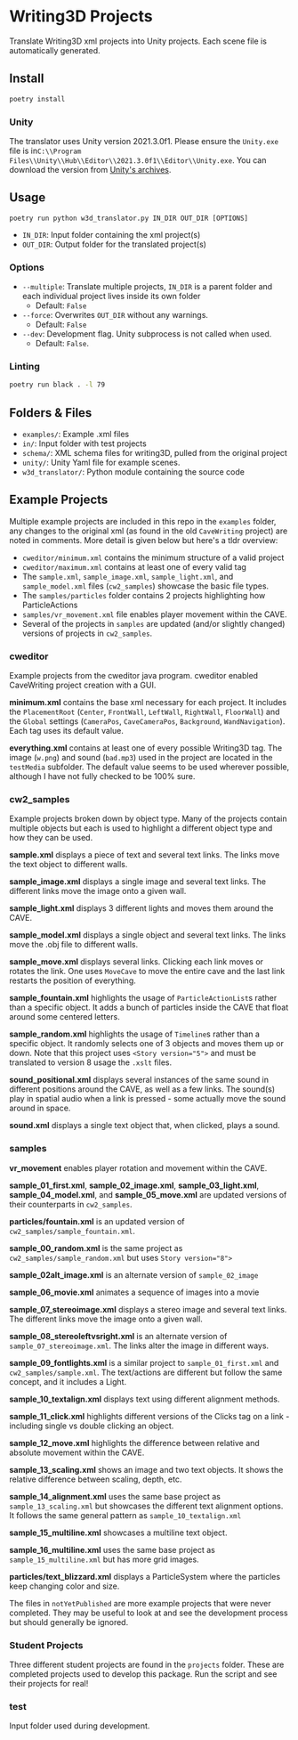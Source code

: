 # Writing3D Projects

Translate Writing3D xml projects into Unity projects. Each scene file is automatically generated.

## Install

```sh
poetry install
```

### Unity

<!-- TODO: Update version number -->

The translator uses Unity version 2021.3.0f1. Please ensure the `Unity.exe` file is in`C:\\Program Files\\Unity\\Hub\\Editor\\2021.3.0f1\\Editor\\Unity.exe`. You can download the version from [Unity's archives](https://unity3d.com/get-unity/download/archive).

## Usage

`poetry run python w3d_translator.py IN_DIR OUT_DIR [OPTIONS]`

* `IN_DIR`: Input folder containing the xml project(s)
* `OUT_DIR`: Output folder for the translated project(s)

### Options

* `--multiple`: Translate multiple projects, `IN_DIR` is a parent folder and each individual project lives inside its own folder
  * Default: `False`
* `--force`: Overwrites `OUT_DIR` without any warnings.
  * Default: `False`
* `--dev`: Development flag. Unity subprocess is not called when used.
  * Default: `False`.

### Linting

```sh
poetry run black . -l 79
```

## Folders & Files

* `examples/`: Example .xml files
* `in/`: Input folder with test projects
* `schema/`: XML schema files for writing3D, pulled from the original project
* `unity/`: Unity Yaml file for example scenes.
* `w3d_translator/`: Python module containing the source code

## Example Projects

Multiple example projects are included in this repo in the `examples` folder, any changes to the original xml (as found in the old `CaveWriting` project) are noted in comments. More detail is given below but here's a tldr overview:

* `cweditor/minimum.xml` contains the minimum structure of a valid project
* `cweditor/maximum.xml` contains at least one of every valid tag
* The `sample.xml`, `sample_image.xml`, `sample_light.xml`, and `sample_model.xml` files (`cw2_samples`) showcase the basic file types.
* The `samples/particles` folder contains 2 projects highlighting how ParticleActions
* `samples/vr_movement.xml` file enables player movement within the CAVE.
* Several of the projects in `samples` are updated (and/or slightly changed) versions of projects in `cw2_samples`.

### cweditor

Example projects from the cweditor java program. cweditor enabled CaveWriting project creation with a GUI.

**minimum.xml** contains the base xml necessary for each project. It includes the `PlacementRoot` (`Center`, `FrontWall`, `LeftWall`, `RightWall`, `FloorWall`) and the `Global` settings (`CameraPos`, `CaveCameraPos`, `Background`, `WandNavigation`). Each tag uses its default value.

**everything.xml** contains at least one of every possible Writing3D tag. The image (`w.png`) and sound (`bad.mp3`) used in the project are located in the `testMedia` subfolder. The default value seems to be used wherever possible, although I have not fully checked to be 100% sure.

### cw2_samples

Example projects broken down by object type. Many of the projects contain multiple objects but each is used to highlight a different object type and how they can be used.

**sample.xml** displays a piece of text and several text links. The links move the text object  to different walls.

**sample_image.xml** displays a single image and several text links. The different links move the image onto a given wall.

**sample_light.xml** displays 3 different lights and moves them around the CAVE.

**sample_model.xml** displays a single object and several text links. The links move the .obj file to different walls.

**sample_move.xml** displays several links. Clicking each link moves or rotates the link. One uses `MoveCave` to move the entire cave and the last link restarts the position of everything.

**sample_fountain.xml** highlights the usage of  `ParticleActionList`s rather than a specific object. It adds a bunch of particles inside the CAVE that float around some centered letters.

**sample_random.xml** highlights the usage of `Timeline`s rather than a specific object. It randomly selects one of 3 objects and moves them up or down. Note that this project uses `<Story version="5">` and must be translated to version 8 usage the `.xslt` files.

**sound_positional.xml** displays several instances of the same sound in different positions around the CAVE, as well as a few links. The sound(s) play in spatial audio when a link is pressed - some actually move the sound around in space.

**sound.xml** displays a single text object that, when clicked, plays a sound.

### samples

**vr_movement** enables player rotation and movement within the CAVE.

**sample_01_first.xml**, **sample_02_image.xml**, **sample_03_light.xml**, **sample_04_model.xml**, and **sample_05_move.xml** are updated versions of their counterparts in `cw2_samples`.

**particles/fountain.xml** is an updated version of `cw2_samples/sample_fountain.xml`.

**sample_00_random.xml** is the same project as `cw2_samples/sample_random.xml` but uses `Story version="8">`

**sample_02alt_image.xml** is an alternate version of `sample_02_image`

**sample_06_movie.xml** animates a sequence of images into a movie

**sample_07_stereoimage.xml** displays a stereo image and several text links. The different links move the image onto a given wall.

**sample_08_stereoleftvsright.xml** is an alternate version of `sample_07_stereoimage.xml`. The links alter the image in different ways.

**sample_09_fontlights.xml** is a similar project to `sample_01_first.xml` and `cw2_samples/sample.xml`. The text/actions are different but follow the same concept, and it includes a Light.

**sample_10_textalign.xml** displays text using different alignment methods.

**sample_11_click.xml** highlights different versions of the Clicks tag on a link - including single vs double clicking an object.

**sample_12_move.xml** highlights the difference between relative and absolute movement within the CAVE.

**sample_13_scaling.xml** shows an image and two text objects. It shows the relative difference between scaling, depth, etc.

**sample_14_alignment.xml** uses the same base project as `sample_13_scaling.xml` but showcases the different text alignment options. It follows the same general pattern as `sample_10_textalign.xml`

**sample_15_multiline.xml** showcases a multiline text object.

**sample_16_multiline.xml** uses the same base project as `sample_15_multiline.xml` but has more grid images.

**particles/text_blizzard.xml** displays a ParticleSystem where the particles keep changing color and size.

The files in `notYetPublished` are more example projects that were never completed. They may be useful to look at and see the development process but should generally be ignored.

### Student Projects

Three different student projects are found in the `projects` folder. These are completed projects used to develop this package. Run the script and see their projects for real!

### test

Input folder used during development.
